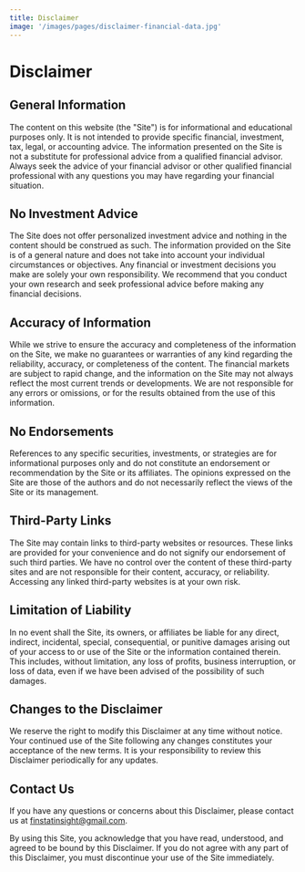 ```yaml
---
title: Disclaimer
image: '/images/pages/disclaimer-financial-data.jpg'
---
```

# Disclaimer

## General Information

The content on this website (the "Site") is for informational and educational purposes only. It is not intended to provide specific financial, investment, tax, legal, or accounting advice. The information presented on the Site is not a substitute for professional advice from a qualified financial advisor. Always seek the advice of your financial advisor or other qualified financial professional with any questions you may have regarding your financial situation.

## No Investment Advice

The Site does not offer personalized investment advice and nothing in the content should be construed as such. The information provided on the Site is of a general nature and does not take into account your individual circumstances or objectives. Any financial or investment decisions you make are solely your own responsibility. We recommend that you conduct your own research and seek professional advice before making any financial decisions.

## Accuracy of Information

While we strive to ensure the accuracy and completeness of the information on the Site, we make no guarantees or warranties of any kind regarding the reliability, accuracy, or completeness of the content. The financial markets are subject to rapid change, and the information on the Site may not always reflect the most current trends or developments. We are not responsible for any errors or omissions, or for the results obtained from the use of this information.

## No Endorsements

References to any specific securities, investments, or strategies are for informational purposes only and do not constitute an endorsement or recommendation by the Site or its affiliates. The opinions expressed on the Site are those of the authors and do not necessarily reflect the views of the Site or its management.

## Third-Party Links

The Site may contain links to third-party websites or resources. These links are provided for your convenience and do not signify our endorsement of such third parties. We have no control over the content of these third-party sites and are not responsible for their content, accuracy, or reliability. Accessing any linked third-party websites is at your own risk.

## Limitation of Liability

In no event shall the Site, its owners, or affiliates be liable for any direct, indirect, incidental, special, consequential, or punitive damages arising out of your access to or use of the Site or the information contained therein. This includes, without limitation, any loss of profits, business interruption, or loss of data, even if we have been advised of the possibility of such damages.

## Changes to the Disclaimer

We reserve the right to modify this Disclaimer at any time without notice. Your continued use of the Site following any changes constitutes your acceptance of the new terms. It is your responsibility to review this Disclaimer periodically for any updates.

## Contact Us

If you have any questions or concerns about this Disclaimer, please contact us at finstatinsight@gmail.com.

By using this Site, you acknowledge that you have read, understood, and agreed to be bound by this Disclaimer. If you do not agree with any part of this Disclaimer, you must discontinue your use of the Site immediately.

